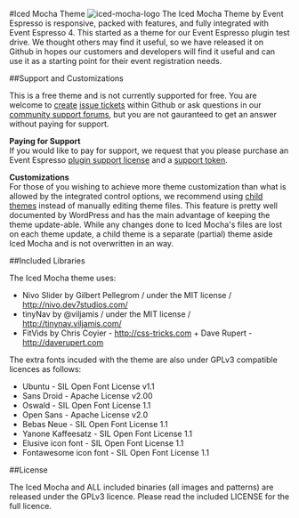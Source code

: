 #Iced Mocha Theme
![iced-mocha-logo](http://ee-logos.s3.amazonaws.com/Iced-Mocha-Logo.png)
The Iced Mocha Theme by Event Espresso is responsive, packed with features, and fully integrated with Event Espresso 4. This started as a theme for our Event Espresso plugin test drive. We thought others may find it useful, so we have released it on Github in hopes our customers and developers will find it useful and can use it as a starting point for their event registration needs.

##Support and Customizations

This is a free theme and is not currently supported for free. You are welcome to <a href="https://github.com/eventespresso/iced-mocha/issues/new">create</a> <a href="https://github.com/eventespresso/iced-mocha/issues?state=open">issue tickets</a> within Github or ask questions in our <a href="http://eventespresso.com/forum/event-espresso-public/">community support forums</a>, but you are not gauranteed to get an answer without paying for support.

**Paying for Support**<br>
If you would like to pay for support, we request that you please purchase an Event Espresso <a href="http://eventespresso.com/pricing/?ee_ver=ee4">plugin support license</a> and a <a href="http://eventespresso.com/product/premium-support-token/">support token</a>.

**Customizations**<br>
For those of you wishing to achieve more theme customization than what is allowed by the integrated control options, we recommend using <a href="http://codex.wordpress.org/Child_Themes" target="_blank">child themes</a> instead of manually editing theme files. This feature is pretty well documented by WordPress and has the main advantage of keeping the theme update-able. While any changes done to Iced Mocha's files are lost on each theme update, a child theme is a separate (partial) theme aside Iced Mocha and is not overwritten in an way.

##Included Libraries

The Iced Mocha theme uses:
- Nivo Slider by Gilbert Pellegrom / under the MIT license / http://nivo.dev7studios.com/
- tinyNav by @viljamis / under the MIT license / http://tinynav.viljamis.com/
- FitVids by Chris Coyier - http://css-tricks.com + Dave Rupert - http://daverupert.com

The extra fonts incuded with the theme are also under GPLv3 compatible licences as follows:
- Ubuntu - SIL Open Font License v1.1
- Sans Droid - Apache License v2.00
- Oswald -  SIL Open Font License 1.1
- Open Sans - Apache License v2.0
- Bebas Neue -  SIL Open Font License 1.1
- Yanone Kaffeesatz - SIL Open Font License 1.1
- Elusive icon font - SIL Open Font License 1.1
- Fontawesome icon font - SIL Open Font License 1.1


##License

The Iced Mocha and ALL included binaries (all images and patterns) are released under the GPLv3 licence. Please read the included LICENSE for the full licence.